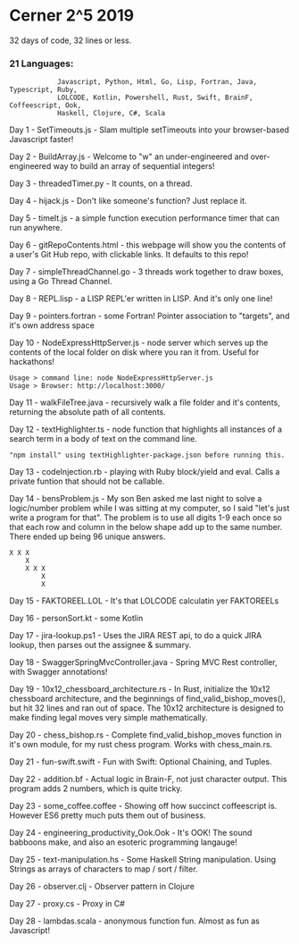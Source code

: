 # Cerner 2^5 2019

32 days of code, 32 lines or less.

### 21 Languages:
```
            Javascript, Python, Html, Go, Lisp, Fortran, Java, Typescript, Ruby,
            LOLCODE, Kotlin, Powershell, Rust, Swift, BrainF, Coffeescript, Ook,
            Haskell, Clojure, C#, Scala
```
Day 1 - SetTimeouts.js - Slam multiple setTimeouts into your browser-based Javascript faster!

Day 2 - BuildArray.js - Welcome to "w" an under-engineered and over-engineered way to build an array of sequential integers!

Day 3 - threadedTimer.py - It counts, on a thread.

Day 4 - hijack.js - Don't like someone's function?  Just replace it.

Day 5 - timeIt.js - a simple function execution performance timer that can run anywhere.

Day 6 - gitRepoContents.html - this webpage will show you the contents of a user's Git Hub repo, with clickable links.  It defaults to this repo!

Day 7 - simpleThreadChannel.go - 3 threads work together to draw boxes, using a Go Thread Channel.

Day 8 - REPL.lisp - a LISP REPL'er written in LISP.  And it's only one line!

Day 9 - pointers.fortran - some Fortran!  Pointer association to "targets", and it's own address space

Day 10 - NodeExpressHttpServer.js - node server which serves up the contents of the local folder on disk where you ran it from.  Useful for hackathons!
    
    Usage > command line: node NodeExpressHttpServer.js
    Usage > Browser: http://localhost:3000/

Day 11 - walkFileTree.java - recursively walk a file folder and it's contents, returning the absolute path of all contents.

Day 12 - textHighlighter.ts - node function that highlights all instances of a search term in a body of text on the command line.

    "npm install" using textHighlighter-package.json before running this.

Day 13 - codeInjection.rb - playing with Ruby block/yield and eval.  Calls a private funtion that should not be callable.

Day 14 - bensProblem.js - My son Ben asked me last night to solve a logic/number problem while I was sitting at my computer, so I said "let's just write a program for that".  The problem is to use all digits 1-9 each once so that each row and column in the below shape add up to the same number.  There ended up being 96 unique answers.

    X X X
        X
        X X X
            X
            X

Day 15 - FAKTOREEL.LOL - It's that LOLCODE calculatin yer FAKTOREELs

Day 16 - personSort.kt - some Kotlin

Day 17 - jira-lookup.ps1 - Uses the JIRA REST api, to do a quick JIRA lookup, then parses out the assignee & summary.

Day 18 - SwaggerSpringMvcController.java - Spring MVC Rest controller, with Swagger annotations!

Day 19 - 10x12_chessboard_architecture.rs - In Rust, initialize the 10x12 chessboard architecture, and the beginnings of find_valid_bishop_moves(), but hit 32 lines and ran out of space.  The 10x12 architecture is designed to make finding legal moves very simple mathematically.

Day 20 - chess_bishop.rs - Complete find_valid_bishop_moves function in it's own module, for my rust chess program.  Works with chess_main.rs.

Day 21 - fun-swift.swift - Fun with Swift: Optional Chaining, and Tuples.

Day 22 - addition.bf - Actual logic in Brain-F, not just character output.  This program adds 2 numbers, which is quite tricky.

Day 23 - some_coffee.coffee - Showing off how succinct coffeescript is.  However ES6 pretty much puts them out of business.

Day 24 - engineering_productivity_Ook.Ook - It's OOK!  The sound babboons make, and also an esoteric programming langauge!

Day 25 - text-manipulation.hs - Some Haskell String manipulation.  Using Strings as arrays of characters to map / sort / filter.

Day 26 - observer.clj - Observer pattern in Clojure

Day 27 - proxy.cs - Proxy in C#

Day 28 - lambdas.scala - anonymous function fun.  Almost as fun as Javascript!
